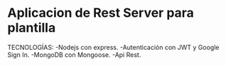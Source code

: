 # Aplicacion de Rest Server para plantilla
TECNOLOGÍAS:
-Nodejs con express.
-Autenticación con JWT y Google Sign In.
-MongoDB con Mongoose.
-Api Rest.
